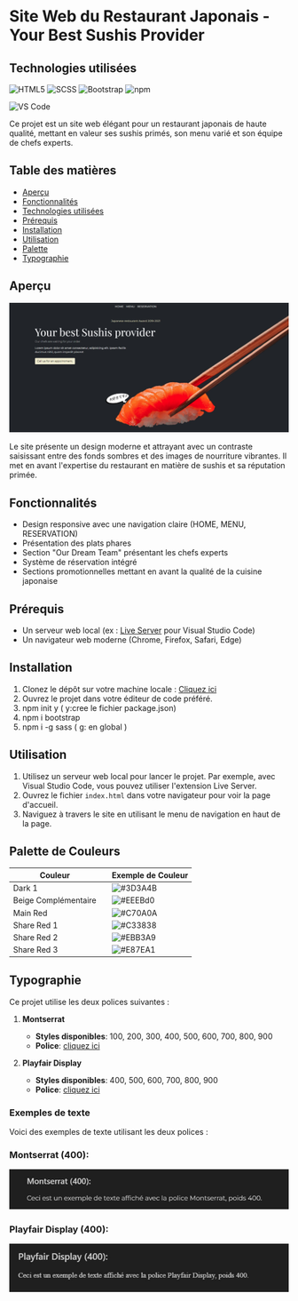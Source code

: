 
# Site Web du Restaurant Japonais - Your Best Sushis Provider 

## Technologies utilisées
![HTML5](https://img.shields.io/badge/HTML5-%23E34F26.svg?&style=for-the-badge&logo=html5&logoColor=white)
![SCSS](https://img.shields.io/badge/SCSS-%23CC6699.svg?&style=for-the-badge&logo=sass&logoColor=white)
![Bootstrap](https://img.shields.io/badge/Bootstrap-563D7C.svg?&style=for-the-badge&logo=bootstrap&logoColor=white)
![npm](https://img.shields.io/badge/npm-CB3837.svg?&style=for-the-badge&logo=npm&logoColor=white)

![VS Code](https://img.shields.io/badge/VS%20Code-007ACC.svg?&style=for-the-badge&logo=visual-studio-code&logoColor=white)




Ce projet est un site web élégant pour un restaurant japonais de haute qualité, mettant en valeur ses sushis primés, son menu varié et son équipe de chefs experts.

## Table des matières

- [Aperçu](#aperçu)
- [Fonctionnalités](#fonctionnalités)
- [Technologies utilisées](#technologies-utilisées)
- [Prérequis](#prérequis)
- [Installation](#installation)
- [Utilisation](#utilisation)
- [Palette](#palette-de-couleurs)
- [Typographie](#typographie)

## Aperçu

<img src="./documents/entete.jpg" alt="Aperçu de la page d'accueil du restaurant japonais" width="600">

Le site présente un design moderne et attrayant avec un contraste saisissant entre des fonds sombres et des images de nourriture vibrantes. Il met en avant l'expertise du restaurant en matière de sushis et sa réputation primée.

## Fonctionnalités

- Design responsive avec une navigation claire (HOME, MENU, RESERVATION)
- Présentation des plats phares 
- Section "Our Dream Team" présentant les chefs experts
- Système de réservation intégré
- Sections promotionnelles mettant en avant la qualité de la cuisine japonaise


## Prérequis

- Un serveur web local (ex : [Live Server](https://marketplace.visualstudio.com/items?itemName=ritwickdey.LiveServer) pour Visual Studio Code)
- Un navigateur web moderne (Chrome, Firefox, Safari, Edge)

## Installation

1. Clonez le dépôt sur votre machine locale : [Cliquez ici](https://github.com/pascalinecte91/Japanese-Restaurant.git)
2. Ouvrez le projet dans votre éditeur de code préféré.
3. npm init y ( y:cree le fichier package.json)
4. npm i bootstrap
5. npm i -g sass ( g: en global )


## Utilisation

1. Utilisez un serveur web local pour lancer le projet. Par exemple, avec Visual Studio Code, vous pouvez utiliser l'extension Live Server.
2. Ouvrez le fichier `index.html` dans votre navigateur pour voir la page d'accueil.
3. Naviguez à travers le site en utilisant le menu de navigation en haut de la page.


## Palette de Couleurs

| Couleur                |  | Exemple de Couleur |
|-----------------------|------------------|---------------------|
| Dark 1                |          | ![#3D3A4B](https://img.shields.io/badge/-%233D3A4B-3D3A4B) |
| Beige Complémentaire  |        | ![#EEEBd0](https://img.shields.io/badge/-%23EEEBd0-EEEBd0) |
| Main Red              |          | ![#C70A0A](https://img.shields.io/badge/-%23C70A0A-C70A0A) |
| Share Red 1           |          | ![#C33838](https://img.shields.io/badge/-%23C33838-C33838) |
| Share Red 2           |         | ![#EBB3A9](https://img.shields.io/badge/-%23EBB3A9-EBB3A9) |
| Share Red 3           |         | ![#E87EA1](https://img.shields.io/badge/-%23E87EA1-E87EA1) |

## Typographie

Ce projet utilise les deux polices suivantes :

1. **Montserrat**
   - **Styles disponibles**: 100, 200, 300, 400, 500, 600, 700, 800, 900
   - **Police**: [cliquez ici](https://fonts.google.com/specimen/Montserrat)

2. **Playfair Display**
   - **Styles disponibles**: 400, 500, 600, 700, 800, 900
   - **Police**: [cliquez ici](https://fonts.google.com/specimen/Playfair+Display)



### Exemples de texte

Voici des exemples de texte utilisant les deux polices :

### Montserrat (400):
![Exemple Playfair Display](./documents/font1.jpg)

### Playfair Display (400):
![Exemple Playfair Display](./documents/font2.jpg)